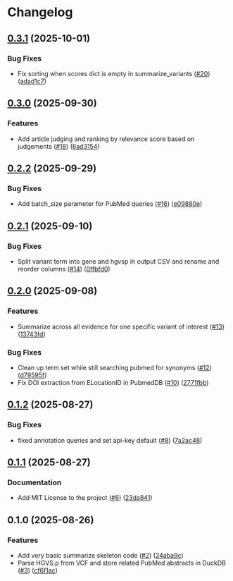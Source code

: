 # Changelog

## [0.3.1](https://github.com/koesterlab/varpubs/compare/v0.3.0...v0.3.1) (2025-10-01)


### Bug Fixes

* Fix sorting when scores dict is empty in summarize_variants ([#20](https://github.com/koesterlab/varpubs/issues/20)) ([adad1c7](https://github.com/koesterlab/varpubs/commit/adad1c77287185b1c74a993fca620e36363eba1a))

## [0.3.0](https://github.com/koesterlab/varpubs/compare/v0.2.2...v0.3.0) (2025-09-30)


### Features

* Add article judging and ranking by relevance score based on judgements ([#18](https://github.com/koesterlab/varpubs/issues/18)) ([6ad3154](https://github.com/koesterlab/varpubs/commit/6ad31541355e3f519ab95c39cb7676d9dd1b2991))

## [0.2.2](https://github.com/koesterlab/varpubs/compare/v0.2.1...v0.2.2) (2025-09-29)


### Bug Fixes

* Add batch_size parameter for PubMed queries ([#16](https://github.com/koesterlab/varpubs/issues/16)) ([e09880e](https://github.com/koesterlab/varpubs/commit/e09880eff2a40e7c43b65e7ed054ceb794202362))

## [0.2.1](https://github.com/koesterlab/varpubs/compare/v0.2.0...v0.2.1) (2025-09-10)


### Bug Fixes

* Split variant term into gene and hgvsp in output CSV and rename and reorder columns ([#14](https://github.com/koesterlab/varpubs/issues/14)) ([0ffbfd0](https://github.com/koesterlab/varpubs/commit/0ffbfd0ba7833128abd1e284a21366e6ab83bee3))

## [0.2.0](https://github.com/koesterlab/varpubs/compare/v0.1.2...v0.2.0) (2025-09-08)


### Features

* Summarize across all evidence for one specific variant of interest ([#13](https://github.com/koesterlab/varpubs/issues/13)) ([13743fd](https://github.com/koesterlab/varpubs/commit/13743fd1f11ccdad5d37d1384d503483d0a1370e))


### Bug Fixes

* Clean up term set while still searching pubmed for synonyms ([#12](https://github.com/koesterlab/varpubs/issues/12)) ([d79595f](https://github.com/koesterlab/varpubs/commit/d79595f6e307014874995f243c4d5da3f641a13c))
* Fix DOI extraction from ELocationID in PubmedDB ([#10](https://github.com/koesterlab/varpubs/issues/10)) ([2771fbb](https://github.com/koesterlab/varpubs/commit/2771fbbad9eca36b6ff700db9bd39a13ab3121c6))

## [0.1.2](https://github.com/koesterlab/varpubs/compare/v0.1.1...v0.1.2) (2025-08-27)


### Bug Fixes

* fixed annotation queries and set api-key default ([#8](https://github.com/koesterlab/varpubs/issues/8)) ([7a2ac48](https://github.com/koesterlab/varpubs/commit/7a2ac481ef19d81f78881277398c104ed68bd801))

## [0.1.1](https://github.com/koesterlab/varpubs/compare/v0.1.0...v0.1.1) (2025-08-27)


### Documentation

* Add MIT License to the project ([#6](https://github.com/koesterlab/varpubs/issues/6)) ([23da841](https://github.com/koesterlab/varpubs/commit/23da841e10fa4b21c1c85b86c3bb5f3db0fb6f33))

## 0.1.0 (2025-08-26)


### Features

* Add very basic summarize skeleton code ([#2](https://github.com/koesterlab/varpubs/issues/2)) ([24aba9c](https://github.com/koesterlab/varpubs/commit/24aba9ce98524079196027f9f5ad131072a5acc7))
* Parse HGVS.p from VCF and store related PubMed abstracts in DuckDB ([#3](https://github.com/koesterlab/varpubs/issues/3)) ([cf6f1ac](https://github.com/koesterlab/varpubs/commit/cf6f1aca96b25e081f375259d167a6c1f5128ba6))
